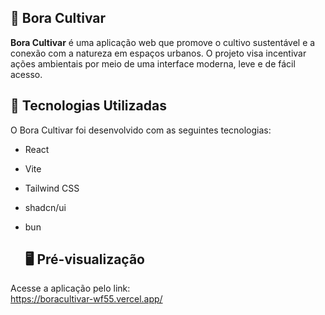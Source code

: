 ## 🌱 Bora Cultivar

**Bora Cultivar** é uma aplicação web que promove o cultivo sustentável e a conexão com a natureza em espaços urbanos. O projeto visa incentivar ações ambientais por meio de uma interface moderna, leve e de fácil acesso.

## 🚀 Tecnologias Utilizadas

O Bora Cultivar foi desenvolvido com as seguintes tecnologias:
- React
- Vite
- Tailwind CSS
- shadcn/ui
- bun

  ## 🖥️ Pré-visualização

Acesse a aplicação pelo link:  
https://boracultivar-wf55.vercel.app/
